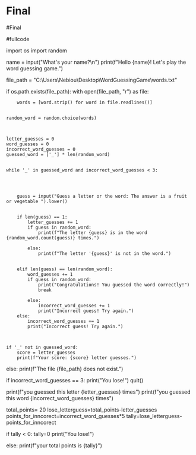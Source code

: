 # Final
#Final


#fullcode

import os
import random

name = input("What's your name?\n")
print(f"Hello {name}! Let's play the word guessing game.")

file_path = "C:\\Users\\Nebiou\\Desktop\\WordGuessingGame\\words.txt"


if os.path.exists(file_path):
    with open(file_path, "r") as file:
        
        words = [word.strip() for word in file.readlines()]
        
    
    random_word = random.choice(words)


    
    letter_guesses = 0
    word_guesses = 0
    incorrect_word_guesses = 0
    guessed_word = ['_'] * len(random_word)

    
    while '_' in guessed_word and incorrect_word_guesses < 3:
        
      
        

        guess = input("Guess a letter or the word: The answer is a fruit or vegetable ").lower()
        
        
        if len(guess) == 1:
            letter_guesses += 1
            if guess in random_word:
                print(f"The letter {guess} is in the word {random_word.count(guess)} times.")
                
            else:
                print(f"The letter '{guess}' is not in the word.")
        
        
        elif len(guess) == len(random_word):
            word_guesses += 1
            if guess in random_word:
                print("Congratulations! You guessed the word correctly!")
                break
             
            else:
                incorrect_word_guesses += 1
                print("Incorrect guess! Try again.")
        else:
            incorrect_word_guesses += 1
            print("Incorrect guess! Try again.")
            

   
    if '_' not in guessed_word:
        score = letter_guesses
        print(f"Your score: {score} letter guesses.")

        
else:
    print(f"The file {file_path} does not exist.")


if incorrect_word_guesses == 3:
        print("You lose!")
        quit()

print(f"you guessed this letter {letter_guesses} times")
print(f"you guessed this word {incorrect_word_guesses} times")

total_points= 20
lose_letterguess=total_points-letter_guesses
points_for_inncorect=incorrect_word_guesses*5
tally=lose_letterguess-points_for_inncorect

if tally < 0:
    tally=0
    print("You lose!")


    
else:
    print(f"your total points is {tally}")




